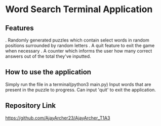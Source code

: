 # Word Search Terminal Application 

## Features 
. Randomly generated puzzles which contain select words in random positions surrounded by random letters
. A quit feature to exit the game when necessary
. A counter which informs the user how many correct answers out of the total they've inputted. 

## How to use the application 
Simply run the file in a terminal(python3 main.py) 
Input words that are present in the puzzle to progress. 
Can input 'quit' to exit the application.

## Repository Link 
https://github.com/AjayArcher23/AjayArcher_T1A3 